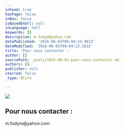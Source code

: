 ```yaml
---
inFeed: true
hasPage: false
inNav: false
isBasedOnUrl: null
inLanguage: null
keywords: []
description: m.fudym@yahoo.com
datePublished: '2016-06-03T09:04:23.961Z'
dateModified: '2016-06-03T09:04:23.563Z'
title: 'Pour nous contacter :'
author: []
sourcePath: _posts/2016-06-03-pour-nous-contacter.md
authors: []
publisher: null
starred: false
_type: Blurb

---
```

<article style=""><img src="https://the-grid-user-content.s3-us-west-2.amazonaws.com/64dedae7-0f1a-44b3-90cb-df35dba12d9b.jpg" /><h1>Pour nous contacter :</h1><p>m.fudym@yahoo.com</p></article>